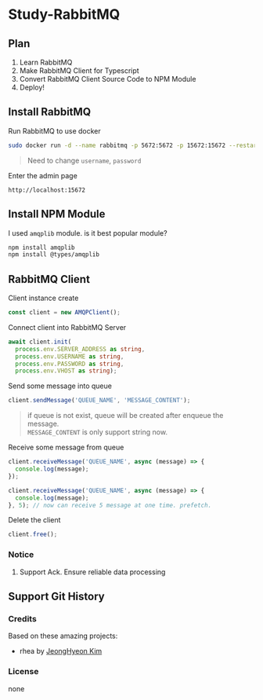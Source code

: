 # Study-RabbitMQ

## Plan

1. Learn RabbitMQ
2. Make RabbitMQ Client for Typescript
3. Convert RabbitMQ Client Source Code to NPM Module
4. Deploy!
 
## Install RabbitMQ

Run RabbitMQ to use docker

```sh
sudo docker run -d --name rabbitmq -p 5672:5672 -p 15672:15672 --restart=unless-stopped -e RABBITMQ_DEFAULT_USER=username -e RABBITMQ_DEFAULT_PASS=password rabbitmq:management
```

> Need to change `username`, `password`

Enter the admin page

```
http://localhost:15672
```

## Install NPM Module

I used `amqplib` module. is it best popular module?

```sh
npm install amqplib
npm install @types/amqplib
```


## RabbitMQ Client

Client instance create

```typescript
const client = new AMQPClient();
```

Connect client into RabbitMQ Server

```typescript
await client.init(
  process.env.SERVER_ADDRESS as string,
  process.env.USERNAME as string,
  process.env.PASSWORD as string,
  process.env.VHOST as string);
```
Send some message into queue

```typescript
client.sendMessage('QUEUE_NAME', 'MESSAGE_CONTENT');
```

> if queue is not exist, queue will be created after enqueue the message.  
> `MESSAGE_CONTENT` is only support string now.

Receive some message from queue

```typescript
client.receiveMessage('QUEUE_NAME', async (message) => {
  console.log(message);
});

client.receiveMessage('QUEUE_NAME', async (message) => {
  console.log(message);
}, 5); // now can receive 5 message at one time. prefetch.
```

Delete the client

```typescript
client.free();
```

### Notice

1. Support Ack. Ensure reliable data processing

## Support Git History

### Credits

Based on these amazing projects:

* rhea by [JeongHyeon Kim](https://github.com/rhea-so)

### License

none

